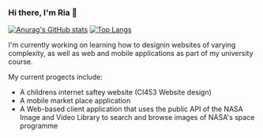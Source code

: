 ### Hi there, I'm Ria 👋

[![Anurag's GitHub stats](https://github-readme-stats.vercel.app/api/top-langs/?username=Ria-Kayy)](https://github.com/anuraghazra/github-readme-stats)
[![Top Langs](https://github-readme-stats.vercel.app/api/top-langs/?username=Ria-Kay)](https://github.com/anuraghazra/github-readme-stats)

<!--
**Ria-Kay/Ria-Kay** is a ✨ _special_ ✨ repository because its `README.md` (this file) appears on your GitHub profile.

Here are some ideas to get you started:

- 🔭 I’m currently working on ...
- 🌱 I’m currently learning ...
- 👯 I’m looking to collaborate on ...
- 🤔 I’m looking for help with ...
- 💬 Ask me about ...
- 📫 How to reach me: ...
- 😄 Pronouns: ...
- ⚡ Fun fact: ...
-->
I'm currently working on learning how to designin websites of varying complexity, as well as web and mobile applications as part of my university course.

My current progects include:
- A childrens internet saftey website (CI453 Website design)
- A mobile market place application
- A Web-based client application that uses the public API of the NASA Image and Video Library to search and browse images of NASA's space programme
